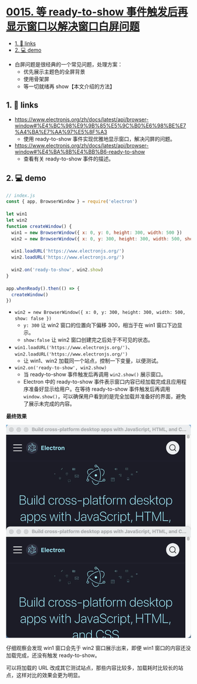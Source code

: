 # [0015. 等 ready-to-show 事件触发后再显示窗口以解决窗口白屏问题](https://github.com/Tdahuyou/electron/tree/main/0015.%20%E7%AD%89%20ready-to-show%20%E4%BA%8B%E4%BB%B6%E8%A7%A6%E5%8F%91%E5%90%8E%E5%86%8D%E6%98%BE%E7%A4%BA%E7%AA%97%E5%8F%A3%E4%BB%A5%E8%A7%A3%E5%86%B3%E7%AA%97%E5%8F%A3%E7%99%BD%E5%B1%8F%E9%97%AE%E9%A2%98)

<!-- region:toc -->

- [1. 🔗 links](#1--links-11)
- [2. 💻 demo](#2--demo-6)
<!-- endregion:toc -->
- 白屏问题是很经典的一个常见问题，处理方案：
  - 优先展示主题色的全屏背景
  - 使用骨架屏
  - 等一切就绪再 show【本文介绍的方法】

## 1. 🔗 links

- https://www.electronjs.org/zh/docs/latest/api/browser-window#%E4%BC%98%E9%9B%85%E5%9C%B0%E6%98%BE%E7%A4%BA%E7%AA%97%E5%8F%A3
  - 使用 ready-to-show 事件实现优雅地显示窗口，解决闪屏的问题。
- https://www.electronjs.org/zh/docs/latest/api/browser-window#%E4%BA%8B%E4%BB%B6-ready-to-show
  - 查看有关 ready-to-show 事件的描述。

## 2. 💻 demo

```js
// index.js
const { app, BrowserWindow } = require('electron')

let win1
let win2
function createWindow() {
  win1 = new BrowserWindow({ x: 0, y: 0, height: 300, width: 500 })
  win2 = new BrowserWindow({ x: 0, y: 300, height: 300, width: 500, show: false })

  win1.loadURL('https://www.electronjs.org/')
  win2.loadURL('https://www.electronjs.org/')

  win2.on('ready-to-show', win2.show)
}

app.whenReady().then(() => {
  createWindow()
})
```

- `win2 = new BrowserWindow({ x: 0, y: 300, height: 300, width: 500, show: false }) `
  - `y: 300` 让 win2 窗口的位置向下偏移 300，相当于在 win1 窗口下边显示。
  - `show:false` 让 win2 窗口创建完之后处于不可见的状态。
- `win1.loadURL('https://www.electronjs.org/')`、`win2.loadURL('https://www.electronjs.org/')`
  - 让 win1、win2 加载同一个站点，控制一下变量，以便测试。
- `win2.on('ready-to-show', win2.show)`
  - 当 ready-to-show 事件触发后再调用 `win2.show()` 展示窗口。
  - Electron 中的 ready-to-show 事件表示窗口内容已经加载完成且应用程序准备好显示给用户。在等待 ready-to-show 事件触发后再调用 `window.show()`，可以确保用户看到的是完全加载并准备好的界面，避免了展示未完成的内容。

**最终效果**

![](md-imgs/2024-10-06-00-08-19.png)

仔细观察会发现 win1 窗口会先于 win2 窗口展示出来，即便 win1 窗口的内容还没加载完成，还没有触发 ready-to-show。

可以将加载的 URL 改成其它测试站点，那些内容比较多，加载耗时比较长的站点，这样对比的效果会更为明显。





